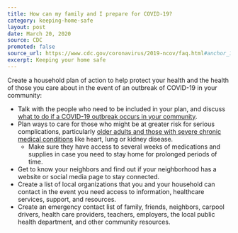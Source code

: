 ```yaml
---
title: How can my family and I prepare for COVID-19?
category: keeping-home-safe
layout: post
date: March 20, 2020
source: CDC
promoted: false
source_url: https://www.cdc.gov/coronavirus/2019-ncov/faq.html#anchor_1584388242595
excerpt: Keeping your home safe
---
```


Create a household plan of action to help protect your health and the health of those you care about in the event of an outbreak of COVID-19 in your community:

* Talk with the people who need to be included in your plan, and discuss [what to do if a COVID-19 outbreak occurs in your community](https://www.cdc.gov/coronavirus/2019-nCoV/summary.html).
* Plan ways to care for those who might be at greater risk for serious complications, particularly [older adults and those with severe chronic medical conditions](https://www.cdc.gov/coronavirus/2019-ncov/specific-groups/high-risk-complications.html) like heart, lung or kidney disease.
  * Make sure they have access to several weeks of medications and supplies in case you need to stay home for prolonged periods of time.
* Get to know your neighbors and find out if your neighborhood has a website or social media page to stay connected.
* Create a list of local organizations that you and your household can contact in the event you need access to information, healthcare services, support, and resources.
* Create an emergency contact list of family, friends, neighbors, carpool drivers, health care providers, teachers, employers, the local public health department, and other community resources.

